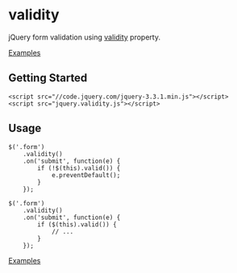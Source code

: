 # validity
jQuery form validation using [validity](https://html.spec.whatwg.org/#dom-cva-validity) property.

[Examples](http://htmlpreview.github.io/?https://github.com/gustavoconci/validity/blob/master/index.html)

## Getting Started
```
<script src="//code.jquery.com/jquery-3.3.1.min.js"></script>
<script src="jquery.validity.js"></script>
```

## Usage
```
$('.form')
    .validity()
    .on('submit', function(e) {
        if (!$(this).valid()) {
            e.preventDefault();
        }
    });
```

```
$('.form')
    .validity()
    .on('submit', function(e) {
        if ($(this).valid()) {
            // ...
        }
    });
```

[Examples](http://htmlpreview.github.io/?https://github.com/gustavoconci/validity/blob/master/index.html)
